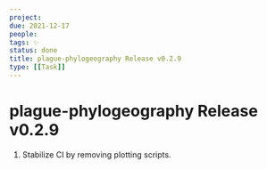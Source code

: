 ```yaml
---
project:
due: 2021-12-17
people:
tags: ✨
status: done
title: plague-phylogeography Release v0.2.9
type: [[Task]]
---
```


# plague-phylogeography Release v0.2.9

1. Stabilize CI by removing plotting scripts.